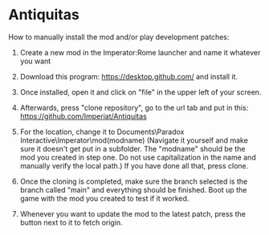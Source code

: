 # Antiquitas
How to manually install the mod and/or play development patches: 

1. Create a new mod in the Imperator:Rome launcher and name it whatever you want

2. Download this program: https://desktop.github.com/ and install it.

3. Once installed, open it and click on "file" in the upper left of your screen.

4. Afterwards, press "clone repository", go to the url tab and put in this: https://github.com/Imperiat/Antiquitas

5. For the location, change it to Documents\Paradox Interactive\Imperator\mod\(modname) (Navigate it yourself and make sure it doesn't get put in a subfolder. The "modname" should be the mod you created in step one. Do not use capitalization in the name and manually verify the local path.) If you have done all that, press clone.

6. Once the cloning is completed, make sure the branch selected is the branch called "main" and everything should be finished. Boot up the game with the mod you created to test if it worked.

7. Whenever you want to update the mod to the latest patch, press the button next to it to fetch origin.
